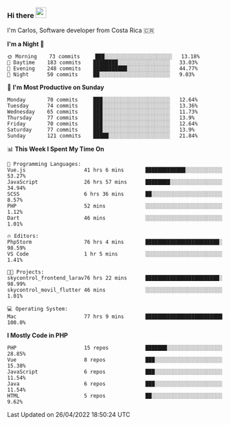### Hi there <img src="https://media.giphy.com/media/hvRJCLFzcasrR4ia7z/giphy.gif" width="25px">

I'm Carlos, Software developer from Costa Rica 🇨🇷

<!--START_SECTION:waka-->
**I'm a Night 🦉** 

```text
🌞 Morning    73 commits     ███░░░░░░░░░░░░░░░░░░░░░░   13.18% 
🌆 Daytime    183 commits    ████████░░░░░░░░░░░░░░░░░   33.03% 
🌃 Evening    248 commits    ███████████░░░░░░░░░░░░░░   44.77% 
🌙 Night      50 commits     ██░░░░░░░░░░░░░░░░░░░░░░░   9.03%

```
📅 **I'm Most Productive on Sunday** 

```text
Monday       70 commits     ███░░░░░░░░░░░░░░░░░░░░░░   12.64% 
Tuesday      74 commits     ███░░░░░░░░░░░░░░░░░░░░░░   13.36% 
Wednesday    65 commits     ███░░░░░░░░░░░░░░░░░░░░░░   11.73% 
Thursday     77 commits     ███░░░░░░░░░░░░░░░░░░░░░░   13.9% 
Friday       70 commits     ███░░░░░░░░░░░░░░░░░░░░░░   12.64% 
Saturday     77 commits     ███░░░░░░░░░░░░░░░░░░░░░░   13.9% 
Sunday       121 commits    █████░░░░░░░░░░░░░░░░░░░░   21.84%

```


📊 **This Week I Spent My Time On** 

```text
💬 Programming Languages: 
Vue.js                   41 hrs 6 mins       █████████████░░░░░░░░░░░░   53.27% 
JavaScript               26 hrs 57 mins      ████████░░░░░░░░░░░░░░░░░   34.94% 
SCSS                     6 hrs 36 mins       ██░░░░░░░░░░░░░░░░░░░░░░░   8.57% 
PHP                      52 mins             ░░░░░░░░░░░░░░░░░░░░░░░░░   1.12% 
Dart                     46 mins             ░░░░░░░░░░░░░░░░░░░░░░░░░   1.01%

🔥 Editors: 
PhpStorm                 76 hrs 4 mins       ████████████████████████░   98.59% 
VS Code                  1 hr 5 mins         ░░░░░░░░░░░░░░░░░░░░░░░░░   1.41%

🐱‍💻 Projects: 
skycontrol_frontend_larav76 hrs 22 mins      ████████████████████████░   98.99% 
skycontrol_movil_flutter 46 mins             ░░░░░░░░░░░░░░░░░░░░░░░░░   1.01%

💻 Operating System: 
Mac                      77 hrs 9 mins       █████████████████████████   100.0%

```

**I Mostly Code in PHP** 

```text
PHP                      15 repos            ███████░░░░░░░░░░░░░░░░░░   28.85% 
Vue                      8 repos             ███░░░░░░░░░░░░░░░░░░░░░░   15.38% 
JavaScript               6 repos             ███░░░░░░░░░░░░░░░░░░░░░░   11.54% 
Java                     6 repos             ███░░░░░░░░░░░░░░░░░░░░░░   11.54% 
HTML                     5 repos             ██░░░░░░░░░░░░░░░░░░░░░░░   9.62%

```



 Last Updated on 26/04/2022 18:50:24 UTC
<!--END_SECTION:waka-->

